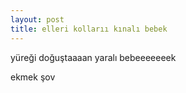 ```yaml
---
layout: post
title: elleri kollarıı kınalı bebek
---
```



yüreği doğuştaaaan yaralı bebeeeeeeek


ekmek şov
